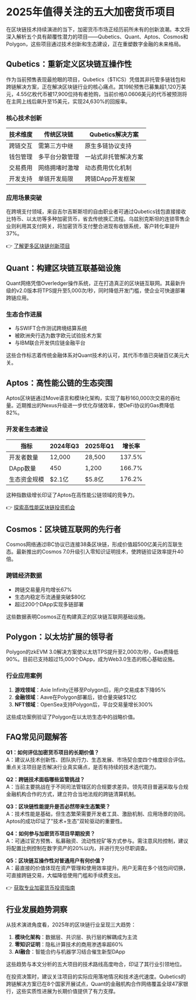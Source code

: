# 2025年值得关注的五大加密货币项目

在区块链技术持续演进的当下，加密货币市场正经历前所未有的创新浪潮。本文将深入解析五个具有颠覆性潜力的项目——Qubetics、Quant、Aptos、Cosmos和Polygon，这些项目通过技术创新和生态建设，正在重塑数字金融的未来格局。

## Qubetics：重新定义区块链互操作性

作为当前预售表现最抢眼的项目，Qubetics（$TICS）凭借其非托管多链钱包和跨链解决方案，正在解决区块链行业的核心痛点。其19轮预售已募集超1,120万美元，4.55亿枚代币被17,900位持有者抢购，当前价格0.0606美元的代币被预测将在主网上线后飙升至15美元，实现24,630%的回报率。

### 核心技术创新
| 技术维度        | 传统区块链         | Qubetics解决方案       |
|-----------------|--------------------|------------------------|
| 跨链交互        | 需第三方中继       | 原生多链协议支持       |
| 钱包管理        | 多平台分散管理     | 一站式非托管解决方案   |
| 交易费用        | 网络拥堵时激增     | 动态费用优化机制       |
| 开发支持        | 单链开发局限       | 跨链DApp开发框架       |

### 应用场景突破
在跨境支付领域，来自吉尔吉斯斯坦的自由职业者可通过Qubetics钱包直接接收比特币、以太坊等多种加密货币，省去传统换汇流程。乌兹别克斯坦的连锁零售企业则利用其支付网关，将加密货币支付整合进现有收银系统，客户转化率提升37%。

👉 [了解更多区块链创新项目](https://bit.ly/okx_welcome)

## Quant：构建区块链互联基础设施

Quant网络凭借Overledger操作系统，正在打造真正的区块链互联网。其最新升级的v2.0版本将TPS提升至5,000次/秒，同时降低开发门槛，使企业可快速部署跨链应用。

### 生态合作进展
- 与SWIFT合作测试跨境结算系统
- 被欧洲央行选为数字欧元试验技术方案
- 与IBM联合开发供应链金融平台

这些合作标志着传统金融体系对Quant技术的认可，其代币市值已突破百亿美元大关。

## Aptos：高性能公链的生态突围

Aptos区块链通过Move语言和模块化架构，实现了每秒160,000次交易的吞吐量。近期推出的Nexus升级进一步优化存储效率，使DeFi协议的Gas费降低82%。

### 开发者生态建设
| 指标            | 2024年Q3   | 2025年Q1   | 增长率   |
|-----------------|------------|------------|----------|
| 开发者数量      | 12,000     | 28,500     | 137.5%   |
| DApp数量        | 450        | 1,200      | 166.7%   |
| 生态资金规模    | $2.1亿     | $5.8亿     | 176.2%   |

这种指数级增长印证了Aptos在高性能公链领域的竞争力。

👉 [探索高性能区块链投资机会](https://bit.ly/okx_welcome)

## Cosmos：区块链互联网的先行者

Cosmos网络通过IBC协议已连接38条区块链，形成价值超500亿美元的互联生态。最新推出的Cosmos 7.0升级引入零知识证明技术，使跨链验证效率提升40倍。

### 跨链经济数据
- 跨链交易量月均增长67%
- 生态内稳定币流通量突破$80亿
- 超过200个DApp实现多链部署

这些数据表明Cosmos正在构建真正的区块链互联网基础设施。

## Polygon：以太坊扩展的领导者

Polygon的zkEVM 3.0解决方案使以太坊TPS提升至2,000次/秒，Gas费降低90%。目前已支持超过15,000个DApp，成为Web3.0生态的核心基础设施。

### 行业应用案例
1. **游戏领域**：Axie Infinity迁移至Polygon后，用户交易成本下降95%
2. **金融领域**：Aave在Polygon部署后，锁仓量突破$12亿
3. **NFT领域**：OpenSea支持Polygon后，平台交易量增长300%

这些成功案例验证了Polygon在以太坊生态中的战略价值。

## FAQ常见问题解答

**Q1：如何评估加密货币项目的长期价值？**  
A：建议从技术创新性、团队执行力、生态发展、市场契合度四个维度综合评估。重点关注项目是否解决行业真实痛点，是否有持续的技术迭代能力。

**Q2：跨链技术面临哪些监管挑战？**  
A：当前主要挑战在于不同司法管辖区的合规要求差异。领先项目普遍采取与合规金融机构合作的方式，建立符合当地法规的跨链清算机制。

**Q3：区块链性能提升是否必然带来生态繁荣？**  
A：技术性能是基础，但生态繁荣需要开发者工具、激励机制、应用场景的协同。Aptos的成功印证了"技术+生态"双轮驱动的重要性。

**Q4：如何参与加密货币项目早期投资？**  
A：可通过官方预售、私募融资、流动性挖矿等方式参与。需注意风险控制，建议将配置比例控制在数字资产的20%以内，并进行充分尽职调查。

**Q5：区块链互操作性对普通用户有何价值？**  
A：最直接的价值体现在资产管理和使用效率提升。用户无需在多个钱包间切换，可直接跨链交易，大幅降低使用门槛和手续费支出。

👉 [获取专业加密货币投资指南](https://bit.ly/okx_welcome)

## 行业发展趋势洞察

从技术演进角度看，2025年的区块链行业呈现三大趋势：
1. **模块化架构**：数据层、共识层、执行层的解耦成为主流
2. **零知识证明**：隐私计算技术的商用渗透率超60%
3. **AI融合**：智能合约与机器学习结合催生新型DApp

这些趋势与本文分析的五大项目的技术路线高度吻合，印证了其行业引领地位。

在投资决策时，建议关注项目的实际应用落地情况和技术迭代速度。Qubetics的跨链解决方案已在8个国家开展试点，Quant的金融机构合作网络覆盖全球47家银行，这些实质性进展为长期价值提供了有力支撑。
